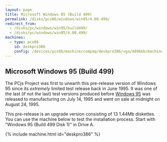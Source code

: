 ```yaml
---
layout: page
title: Microsoft Windows 95 (Build 499)
permalink: /disks/pcx86/windows/win95/4.00.499/
redirect_from:
  - /disks/pc/windows/win95/build499/
  - /disks/pc/windows/win95/4.00.499/
machines:
  - type: pcx86
    id: deskpro386
    config: /devices/pcx86/machine/compaq/deskpro386/vga/4096kb/machine.xml
---
```


Microsoft Windows 95 (Build 499)
---

The PCjs Project was first to unearth this pre-release version of Windows 95 since its *extremely* limited
test release back in June 1995.  It was one of the last (if not *the* last) test versions produced before
[Windows 95](/disks/pcx86/windows/win95/4.00.950/) was released to manufacturing on July 14, 1995 and went on sale
at midnight on August 24, 1995.

This pre-release is an upgrade version consisting of 13 1.44Mb diskettes.  You can use the machine below to test the
installation process.  Start with "Windows 95 (Build 499 Disk 1)" in Drive A.

{% include machine.html id="deskpro386" %}
